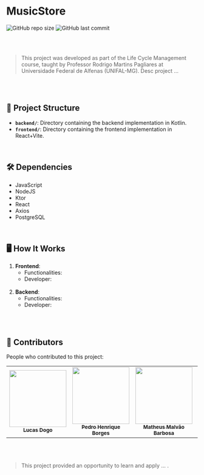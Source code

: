 # MusicStore

![GitHub repo size](https://img.shields.io/github/repo-size/Dogolaa/MusicStore?style=for-the-badge)
![GitHub last commit](https://img.shields.io/github/languages/count/Dogolaa/MusicStore?style=for-the-badge)

<br><br>

> This project was developed as part of the Life Cycle Management course, taught by Professor Rodrigo Martins Pagliares at Universidade Federal de Alfenas (UNIFAL-MG). Desc project ...

<br><br>

## 📂 Project Structure

- **`backend/`**: Directory containing the backend implementation in Kotlin.
- **`frontend/`**: Directory containing the frontend implementation in React+Vite.

<br>

## 🛠️ Dependencies

- JavaScript
- NodeJS
- Ktor
- React
- Axios
- PostgreSQL

<br>

## 🖥️ How It Works

1. **Frontend**:
   - Functionalities:
   - Developer: 
   <br>
3. **Backend**: 
   - Functionalities:
   - Developer:
   <br>

<br>

## 🤝 Contributors

People who contributed to this project:

<table align='center'>
  <tr>
    <td align="center">
      <a href="https://github.com/Dogolaa">
        <img src="https://avatars.githubusercontent.com/u/71687738?v=4" width="150px;"/><br>
        <sub>
          <b>Lucas Dogo</b>
        </sub>
      </a>
    </td>
    <td align="center">
      <a href="https://github.com/Drinpy">
        <img src="https://avatars.githubusercontent.com/u/66181571?v=4" width="150px;"/><br>
        <sub>
          <b>Pedro Henrique Borges</b>
        </sub>
      </a>
    </td>
    <td align="center">
      <a href="https://github.com/MatheusMalvao">
        <img src="https://avatars.githubusercontent.com/u/94134793?v=4" width="150px;"/><br>
        <sub>
          <b>Matheus Malvão Barbosa</b>
        </sub>
      </a>
    </td>
    <td align="center">
      <a href="https://github.com/BarbaraSRodrigues">
        <img src="https://avatars.githubusercontent.com/u/104439153?v=4" width="150px;"/><br>
        <sub>
          <b>Barbara Rodrigues</b>
        </sub>
      </a>
    </td>
    <td align="center">
      <a href="https://github.com/BLM23">
        <img src="https://avatars.githubusercontent.com/u/106355234?v=4" width="150px;"/><br>
        <sub>
          <b>Bárbara Marques</b>
        </sub>
      </a>
    </td>
      <td align="center">
      <a href="https://github.com/correafe">
        <img src="https://avatars.githubusercontent.com/u/97685084?v=4" width="150px;"/><br>
        <sub>
          <b>Felipe Corrêa</b>
        </sub>
      </a>
    </td>
    <td align="center">
      <a href="https://github.com/limaow">
        <img src="https://avatars.githubusercontent.com/u/51000091?v=4" width="150px;"/><br>
        <sub>
          <b>Matheus Reis</b>
        </sub>
      </a>
    </td>
    <td align="center">
      <a href="https://github.com/LucasWithBoots">
        <img src="https://avatars.githubusercontent.com/u/111355335?v=4" width="150px;"/><br>
        <sub>
          <b>Lucas Ferrari</b>
        </sub>
      </a>
    </td>
  </tr>
</table>

<br><br>

> This project provided an opportunity to learn and apply ... .
